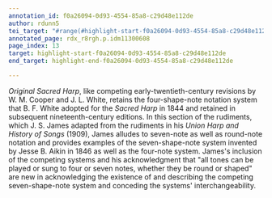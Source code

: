 ```yaml
---
annotation_id: f0a26094-0d93-4554-85a8-c29d48e112de
author: rdunn5
tei_target: "#range(#highlight-start-f0a26094-0d93-4554-85a8-c29d48e112de, #highlight-end-f0a26094-0d93-4554-85a8-c29d48e112de)"
annotated_page: rdx_r8rgh.p.idm11300608
page_index: 13
target: highlight-start-f0a26094-0d93-4554-85a8-c29d48e112de
end_target: highlight-end-f0a26094-0d93-4554-85a8-c29d48e112de

---
```

*Original Sacred Harp*, like competing early-twentieth-century revisions by W. M. Cooper and J. L. White, retains the four-shape-note notation system that B. F. White adopted for the *Sacred Harp* in 1844 and retained in subsequent nineteenth-century editions. In this section of the rudiments, which J. S. James adapted from the rudiments in his *Union Harp and History of Songs* (1909), James alludes to seven-note as well as round-note notation and provides examples of the seven-shape-note system invented by Jesse B. Aikin in 1846 as well as the four-note system. James's inclusion of the competing systems and his acknowledgment that "all tones can be played or sung to four or seven notes, whether they be round or shaped" are new in acknowledging the existence of and describing the competing seven-shape-note system and conceding the systems' interchangeability.